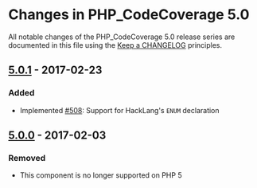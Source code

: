 # Changes in PHP_CodeCoverage 5.0

All notable changes of the PHP_CodeCoverage 5.0 release series are documented in this file using the [Keep a CHANGELOG](http://keepachangelog.com/) principles.

## [5.0.1] - 2017-02-23

### Added

* Implemented [#508](https://github.com/sebastianbergmann/php-code-coverage/pull/508): Support for HackLang's `ENUM` declaration

## [5.0.0] - 2017-02-03

### Removed

* This component is no longer supported on PHP 5

[5.0.1]: https://github.com/sebastianbergmann/php-code-coverage/compare/5.0.0...5.0.1
[5.0.0]: https://github.com/sebastianbergmann/php-code-coverage/compare/4.0...5.0.0

